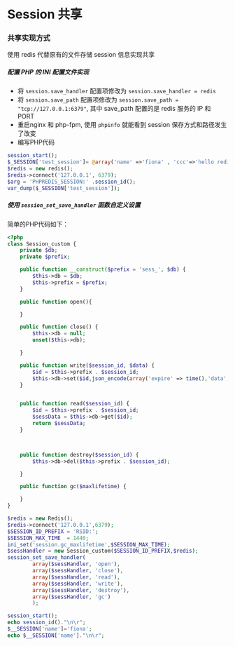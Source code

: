 # Session 共享

### 共享实现方式

使用 redis 代替原有的文件存储 session 信息实现共享

##### 配置 PHP 的 INI 配置文件实现

- 将 `session.save_handler` 配置项修改为 `session.save_handler = redis`
- 将 `session.save_path` 配置项修改为 `session.save_path = "tcp://127.0.0.1:6379"`, 其中 save_path 配置的是 redis 服务的 IP 和 PORT
- 重启nginx 和 php-fpm, 使用 `phpinfo` 就能看到 session 保存方式和路径发生了改变
- 编写PHP代码

```php
session_start();
$_SESSION['test_session']= @array('name' =>'fiona' , 'ccc'=>'hello redis ');
$redis = new redis();
$redis->connect('127.0.0.1', 6379);
$arg = 'PHPREDIS_SESSION:' .session_id();
var_dump($_SESSION['test_session']);
```

##### 使用 `session_set_save_handler` 函数自定义设置

简单的PHP代码如下：

```php
<?php
class Session_custom {
	private $db; 
	private $prefix;

	public function __construct($prefix = 'sess_', $db) {
		$this->db = $db;	
		$this->prefix = $prefix;
	}

	public function open(){

	}

	public function close() {
		$this->db = null;
		unset($this->db);

	}	

	public function write($session_id, $data) {
		$id = $this->prefix . $session_id;
		$this->db->set($id,json_encode(array('expire' => time(),'data' => $data)));
	}


	public function read($session_id) {
		$id = $this->prefix . $session_id;
		$sessData = $this->db->get($id);
		return $sessData;
	}



	public function destroy($session_id) {
		$this->db->del($this->prefix . $session_id);

	}

	public function gc($maxlifetime) {

	}
} 

$redis = new Redis();
$redis->connect('127.0.0.1',6379);
$SESSION_ID_PREFIX = 'RSID:';
$SESSION_MAX_TIME  = 1440;
ini_set('session.gc_maxlifetime',$SESSION_MAX_TIME);
$sessHandler = new Session_custom($SESSION_ID_PREFIX,$redis);
session_set_save_handler(
		array($sessHandler, 'open'),
		array($sessHandler, 'close'),
		array($sessHandler, 'read'),
		array($sessHandler, 'write'),
		array($sessHandler, 'destroy'),
		array($sessHandler, 'gc')
		);

session_start();
echo session_id()."\n\r";
$__SESSION['name']='fiona';
echo $__SESSION['name']."\n\r";
```
